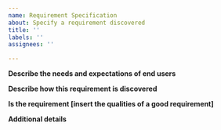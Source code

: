 ```yaml
---
name: Requirement Specification
about: Specify a requirement discovered
title: ''
labels: ''
assignees: ''

---
```


**Describe the needs and expectations of end users**

**Describe how this requirement is discovered**

**Is the requirement [insert the qualities of a good requirement]**

**Additional details**
